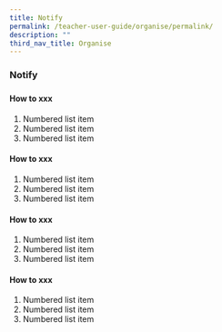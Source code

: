 ```yaml
---
title: Notify
permalink: /teacher-user-guide/organise/permalink/
description: ""
third_nav_title: Organise
---
```

<h3>Notify</h3><h3>
</h3><h4>How to xxx</h4>

1. Numbered list item
2. Numbered list item
3. Numbered list item
	

<h4>How to xxx</h4>

1. Numbered list item
2. Numbered list item
3. Numbered list item
	
	
	
<h4>How to xxx</h4>

1. Numbered list item
2. Numbered list item
3. Numbered list item
	
<h4>How to xxx</h4>

1. Numbered list item
2. Numbered list item
3. Numbered list item
	
